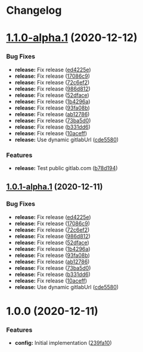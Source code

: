 # Changelog

# [1.1.0-alpha.1](https://gitlab.com/schroedernet/commitlint-config/compare/v1.0.0...v1.1.0-alpha.1) (2020-12-12)


### Bug Fixes

* **release:** Fix release ([ed4225e](https://gitlab.com/schroedernet/commitlint-config/commit/ed4225ea7af3b97c534fa3153337511da15f7257))
* **release:** Fix release ([17086c9](https://gitlab.com/schroedernet/commitlint-config/commit/17086c966de08bcd447bfde43aae9e604c1dac51))
* **release:** Fix release ([72c6ef2](https://gitlab.com/schroedernet/commitlint-config/commit/72c6ef2d15ea69c90163e175aeb39f63e8d86529))
* **release:** Fix release ([986d812](https://gitlab.com/schroedernet/commitlint-config/commit/986d81267e338bb00b64a60a608ae9e7b73907eb))
* **release:** Fix release ([52dface](https://gitlab.com/schroedernet/commitlint-config/commit/52dfacedc950e1e761ee9f5c519964350faa8425))
* **release:** Fix release ([1b4296a](https://gitlab.com/schroedernet/commitlint-config/commit/1b4296ae17942441151dd2bcdc15906185869cbe))
* **release:** Fix release ([93fa08b](https://gitlab.com/schroedernet/commitlint-config/commit/93fa08b9167723b6650f67297e306fe064057135))
* **release:** Fix release ([ab12786](https://gitlab.com/schroedernet/commitlint-config/commit/ab127867020f24a373f9343587c8efa9e2ffc6c7))
* **release:** Fix release ([73ba5d0](https://gitlab.com/schroedernet/commitlint-config/commit/73ba5d075855626a33c9f562f52f6c9b2c8f89f6))
* **release:** Fix release ([b331dd6](https://gitlab.com/schroedernet/commitlint-config/commit/b331dd6e4fc4a50e17563976c1a143147ec658fe))
* **release:** Fix release ([10aceff](https://gitlab.com/schroedernet/commitlint-config/commit/10aceffd7449ceaa6d971b5e4123ae8e60820988))
* **release:** Use dynamic gitlabUrl ([cde5580](https://gitlab.com/schroedernet/commitlint-config/commit/cde558062d3625e03adda9ed7016a1694014fc35))


### Features

* **release:** Test public gitlab.com ([b78d194](https://gitlab.com/schroedernet/commitlint-config/commit/b78d194fbbabc3cde227eefd3f903a5e77d773d0))

## [1.0.1-alpha.1](https://gitlab.com/schroedernet/commitlint-config/compare/v1.0.0...v1.0.1-alpha.1) (2020-12-11)


### Bug Fixes

* **release:** Fix release ([ed4225e](https://gitlab.com/schroedernet/commitlint-config/commit/ed4225ea7af3b97c534fa3153337511da15f7257))
* **release:** Fix release ([17086c9](https://gitlab.com/schroedernet/commitlint-config/commit/17086c966de08bcd447bfde43aae9e604c1dac51))
* **release:** Fix release ([72c6ef2](https://gitlab.com/schroedernet/commitlint-config/commit/72c6ef2d15ea69c90163e175aeb39f63e8d86529))
* **release:** Fix release ([986d812](https://gitlab.com/schroedernet/commitlint-config/commit/986d81267e338bb00b64a60a608ae9e7b73907eb))
* **release:** Fix release ([52dface](https://gitlab.com/schroedernet/commitlint-config/commit/52dfacedc950e1e761ee9f5c519964350faa8425))
* **release:** Fix release ([1b4296a](https://gitlab.com/schroedernet/commitlint-config/commit/1b4296ae17942441151dd2bcdc15906185869cbe))
* **release:** Fix release ([93fa08b](https://gitlab.com/schroedernet/commitlint-config/commit/93fa08b9167723b6650f67297e306fe064057135))
* **release:** Fix release ([ab12786](https://gitlab.com/schroedernet/commitlint-config/commit/ab127867020f24a373f9343587c8efa9e2ffc6c7))
* **release:** Fix release ([73ba5d0](https://gitlab.com/schroedernet/commitlint-config/commit/73ba5d075855626a33c9f562f52f6c9b2c8f89f6))
* **release:** Fix release ([b331dd6](https://gitlab.com/schroedernet/commitlint-config/commit/b331dd6e4fc4a50e17563976c1a143147ec658fe))
* **release:** Fix release ([10aceff](https://gitlab.com/schroedernet/commitlint-config/commit/10aceffd7449ceaa6d971b5e4123ae8e60820988))
* **release:** Use dynamic gitlabUrl ([cde5580](https://gitlab.com/schroedernet/commitlint-config/commit/cde558062d3625e03adda9ed7016a1694014fc35))

# 1.0.0 (2020-12-11)


### Features

* **config:** Initial implementation ([239fa10](https://gitlab.com/schroedernet/commitlint-config/commit/239fa10040cee2ae8afe1a0e1bf67b0fbfe1bc6e))
